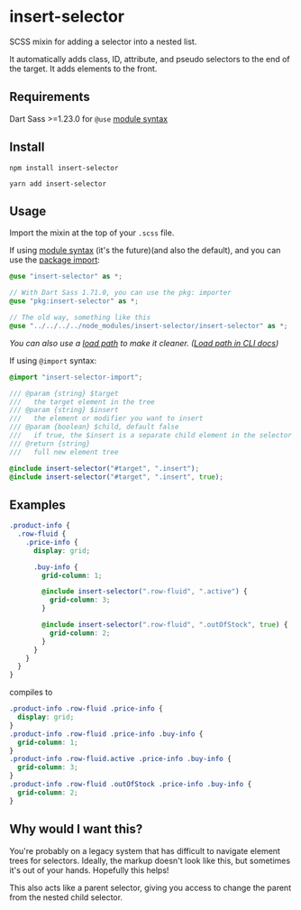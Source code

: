 # insert-selector

SCSS mixin for adding a selector into a nested list.

It automatically adds class, ID, attribute, and pseudo selectors to the end of the target. It adds elements to the front.

## Requirements

Dart Sass >=1.23.0 for `@use` [module syntax](https://css-tricks.com/introducing-sass-modules/)

## Install

`npm install insert-selector`

`yarn add insert-selector`

## Usage

Import the mixin at the top of your `.scss` file.

If using [module syntax](https://sass-lang.com/documentation/at-rules/use) (it's the future)(and also the default), and you can use the [package import](https://sass-lang.com/documentation/at-rules/use/#node-js-package-importer):

```scss
@use "insert-selector" as *;

// With Dart Sass 1.71.0, you can use the pkg: importer
@use "pkg:insert-selector" as *;

// The old way, something like this
@use "../../../../node_modules/insert-selector/insert-selector" as *;
```

_You can also use a [load path](https://sass-lang.com/documentation/at-rules/use/#load-paths) to make it cleaner. ([Load path in CLI docs](https://sass-lang.com/documentation/cli/dart-sass/#load-path))_

If using `@import` syntax:

```scss
@import "insert-selector-import";
```

```scss
/// @param {string} $target
///   the target element in the tree
/// @param {string} $insert
///   the element or modifier you want to insert
/// @param {boolean} $child, default false
///   if true, the $insert is a separate child element in the selector tree
/// @return {string}
///   full new element tree

@include insert-selector("#target", ".insert");
@include insert-selector("#target", ".insert", true);
```

## Examples

```scss
.product-info {
  .row-fluid {
    .price-info {
      display: grid;

      .buy-info {
        grid-column: 1;

        @include insert-selector(".row-fluid", ".active") {
          grid-column: 3;
        }

        @include insert-selector(".row-fluid", ".outOfStock", true) {
          grid-column: 2;
        }
      }
    }
  }
}
```

compiles to

```scss
.product-info .row-fluid .price-info {
  display: grid;
}
.product-info .row-fluid .price-info .buy-info {
  grid-column: 1;
}
.product-info .row-fluid.active .price-info .buy-info {
  grid-column: 3;
}
.product-info .row-fluid .outOfStock .price-info .buy-info {
  grid-column: 2;
}
```

## Why would I want this?

You're probably on a legacy system that has difficult to navigate element trees for selectors. Ideally, the markup doesn't look like this, but sometimes it's out of your hands. Hopefully this helps!

This also acts like a parent selector, giving you access to change the parent from the nested child selector.
